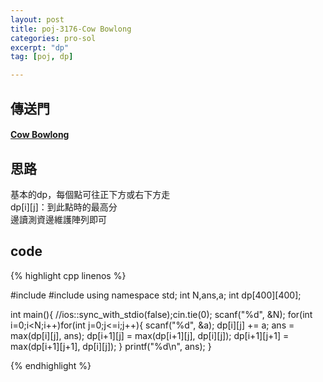 ```yaml
---
layout: post
title: poj-3176-Cow Bowlong
categories: pro-sol
excerpt: "dp"
tag: [poj, dp]

---
```


## 傳送門

#### [Cow Bowlong](http://poj.org/problem?id=3176)  

## 思路
基本的dp，每個點可往正下方或右下方走  
dp[i][j]：到此點時的最高分  
邊讀測資邊維護陣列即可

## code

{% highlight cpp linenos %}

#include <iostream>
#include <algorithm>
using namespace std;
int N,ans,a;
int dp[400][400];

int main(){
  //ios::sync_with_stdio(false);cin.tie(0);
  scanf("%d", &N);
  for(int i=0;i<N;i++)for(int j=0;j<=i;j++){
    scanf("%d", &a);
    dp[i][j] += a;
    ans = max(dp[i][j], ans);
    dp[i+1][j] = max(dp[i+1][j], dp[i][j]);
    dp[i+1][j+1] = max(dp[i+1][j+1], dp[i][j]);
  }
  printf("%d\n", ans);
}

{% endhighlight %}
